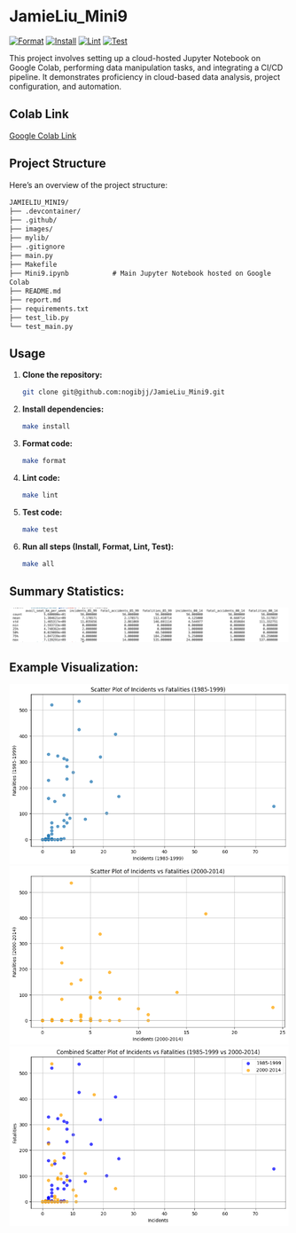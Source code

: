# JamieLiu_Mini9

[![Format](https://github.com/nogibjj/JamieLiu_Mini9/actions/workflows/format.yml/badge.svg)](https://github.com/nogibjj/JamieLiu_Mini9/actions/workflows/format.yml)
[![Install](https://github.com/nogibjj/JamieLiu_Mini9/actions/workflows/install.yml/badge.svg)](https://github.com/nogibjj/JamieLiu_Mini9/actions/workflows/install.yml)
[![Lint](https://github.com/nogibjj/JamieLiu_Mini9/actions/workflows/lint.yml/badge.svg)](https://github.com/nogibjj/JamieLiu_Mini9/actions/workflows/lint.yml)
[![Test](https://github.com/nogibjj/JamieLiu_Mini9/actions/workflows/test.yml/badge.svg)](https://github.com/nogibjj/JamieLiu_Mini9/actions/workflows/test.yml)

This project involves setting up a cloud-hosted Jupyter Notebook on Google Colab, performing data manipulation tasks, and integrating a CI/CD pipeline. It demonstrates proficiency in cloud-based data analysis, project configuration, and automation.

## Colab Link

[Google Colab Link](https://colab.research.google.com/drive/1fNF6bFb0YPmg6-SBcne0ZdZrb3rkCPTK)

## Project Structure

Here’s an overview of the project structure:

```
JAMIELIU_MINI9/
├── .devcontainer/
├── .github/
├── images/
├── mylib/
├── .gitignore
├── main.py
├── Makefile
├── Mini9.ipynb           # Main Jupyter Notebook hosted on Google Colab
├── README.md
├── report.md
├── requirements.txt
├── test_lib.py
└── test_main.py
```

## Usage

1. **Clone the repository:**

   ```bash
   git clone git@github.com:nogibjj/JamieLiu_Mini9.git
   ```

2. **Install dependencies:**

   ```bash
   make install
   ```

3. **Format code:**

   ```bash
   make format
   ```

4. **Lint code:**

   ```bash
   make lint
   ```

5. **Test code:**

   ```bash
   make test
   ```

6. **Run all steps (Install, Format, Lint, Test):**

   ```bash
   make all
   ```

## **Summary Statistics**:

![Alt text](images/statistics.png)

## **Example Visualization**:

![Alt text](images/scatter1.png)
![Alt text](images/scatter2.png)
![Alt text](images/scatter3.png)
